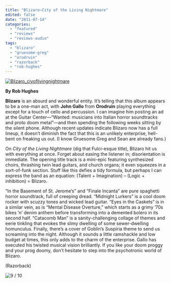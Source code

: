 ```yaml
---
title: "Blizaro—City of the Living Nightmare"
edited: false
date: "2011-07-14"
categories:
  - "featured"
  - "reviews"
  - "reviews-audio"
tags:
  - "blizaro"
  - "gruesome-greg"
  - "orodruin"
  - "razorback"
  - "rob-hughes"
---
```


[![](http://www.hellbound.ca/wp-content/uploads/2011/07/Blizaro_ciyoflivingnightmare-e1310643663253.jpg "Blizaro_ciyoflivingnightmare")](http://www.hellbound.ca/wp-content/uploads/2011/07/Blizaro_ciyoflivingnightmare.jpg)

**By Rob Hughes**

**Blizaro** is an absurd and wonderful entity. It’s telling that this album appears to be a one-man act, with **John Gallo** from **Orodruin** playing everything except for a touch of cello and percussion. I can imagine him posting an ad at the Guitar Center—“Wanted: musicians into Italian horror soundtracks and proto doom metal”—and then spending the following weeks sitting by the silent phone. Although recent updates indicate Blizaro now has a full lineup, it doesn’t diminish the fact that this is an unlikely enterprise, hell-bent on freaking us out. (I know Gruesome Greg and Sean are already fans.)

On _City of the Living Nightmare_ (dig that Fulci-esque title), Blizaro hit us with everything at once. Forget about easing the listener in; disorientation is immediate. The opening title track is a mini-epic featuring synthesized choirs, thrashing twin lead guitars, and church organs; it even squeezes in a sort-of-funk section. Stuff like this defies a tidy formula, but perhaps I can express the band as an equation: (Talent + Imagination) – (Logic + inhibition) = Blizaro.

“In the Basement of St. Jerome’s” and “Finale Incanta” are pure spaghetti horror soundtrack, full of creeping dread. “Midnight Lurkers” is a cool doom rocker with scuzzy tones and wicked lead guitar. “Eyes in the Caskets” is in a similar vein, as is “Mental Disease Overture,” which starts as a grimy ’70s bikes ’n’ denim anthem before transforming into a demented bolero in its second half. “Catacomb Man” is a sanity-challenging collage of themes and eerie tinkling that evokes the slimy dwelling of some sewer-dwelling homunculus. Finally, there’s a cover of Goblin’s Suspiria theme to send us screaming into the night. Although it sounds a little ramshackle and low budget at times, this only adds to the charm of the enterprise. Gallo has executed his twisted musical vision brilliantly. If you like your doom proggy and your prog doomy, don’t hesitate to step into the psychotronic world of Blizaro.

(Razorback)

![](http://www.hellbound.ca/wp-content/uploads/2009/05/review9.png "9 / 10")
